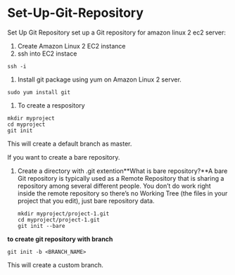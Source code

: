 # Set-Up-Git-Repository
Set Up Git Repository
set up a Git repository for amazon linux 2 ec2 server:

1. Create Amazon Linux 2 EC2 instance
2. ssh into EC2 instace

```
ssh -i
```

1. Install git package using yum on Amazon Linux 2 server.

```
sudo yum install git
```

1. To create a respository

```
mkdir myproject
cd myproject
git init
```

This will create a default branch as master.

If you want to create a bare repository.

1. Create a directory with .git extention**What is bare repository?**A bare Git repos­i­to­ry is typ­i­cal­ly used as a Remote Repos­i­to­ry that is shar­ing a repos­i­to­ry among sev­er­al dif­fer­ent peo­ple. You don’t do work right inside the remote repos­i­to­ry so there’s no Work­ing Tree (the files in your project that you edit), just bare repos­i­to­ry data.
    
    ```
    mkdir myproject/project-1.git
    cd myproject/project-1.git
    git init --bare
    ```
    

**to create git repository with branch**

```
git init -b <BRANCH_NAME>
```

This will create a custom branch.
